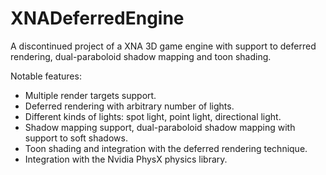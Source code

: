 XNADeferredEngine
=================

A discontinued project of a XNA 3D game engine with support to deferred rendering, dual-paraboloid shadow mapping and toon shading.

Notable features:
- Multiple render targets support.
- Deferred rendering with arbitrary number of lights.
- Different kinds of lights: spot light, point light, directional light.
- Shadow mapping support, dual-paraboloid shadow mapping with support to soft shadows.
- Toon shading and integration with the deferred rendering technique.
- Integration with the Nvidia PhysX physics library.
